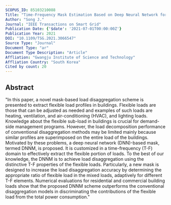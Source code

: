 ```yaml
---
SCOPUS_ID: 85103210088
Title: "Time-Frequency Mask Estimation Based on Deep Neural Network for Flexible Load Disaggregation in Buildings"
Author: "Song J."
Journal: "IEEE Transactions on Smart Grid"
Publication Date: {'$date': '2021-07-01T00:00:00Z'}
Publication Year: 2021
DOI: "10.1109/TSG.2021.3066547"
Source Type: "Journal"
Document Type: "ar"
Document Type Description: "Article"
Affliation: "Gwangju Institute of Science and Technology"
Affliation Country: "South Korea"
Cited by count: 20
---
```


## Abstract
"In this paper, a novel mask-based load disaggregation scheme is presented to extract flexible load profiles in buildings. Flexible loads are those that can be adjusted as needed and examples of such loads are heating, ventilation, and air-conditioning (HVAC), and lighting loads. Knowledge about the flexible sub-load in buildings is crucial for demand-side management programs. However, the load decomposition performance of conventional disaggregation methods may be limited mainly because similar profiles are superimposed on the entire load of the buildings. Motivated by these problems, a deep neural network (DNN)-based mask, termed DNNM, is proposed. It is customized in a time-frequency (T-F) domain to effectively extract the flexible portion of loads. To the best of our knowledge, the DNNM is to achieve load disaggregation using the distinctive T-F properties of the flexible loads. Particularly, a new mask is designed to increase the load disaggregation accuracy by determining the appropriate ratio of flexible load in the mixed loads, adaptively for different T-F elements. Numerical evaluations for residential and commercial building loads show that the proposed DNNM scheme outperforms the conventional disaggregation models in discriminating the contributions of the flexible load from the total power consumption."
